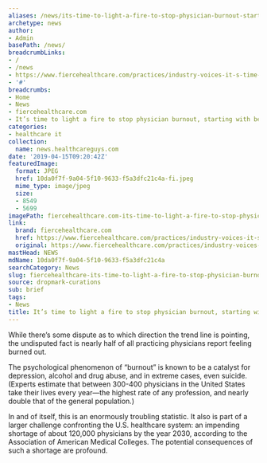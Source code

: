 ```yaml
---
aliases: /news/its-time-to-light-a-fire-to-stop-physician-burnout-starting-with-better-ehrs
archetype: news
author:
- Admin
basePath: /news/
breadcrumbLinks:
- /
- /news
- https://www.fiercehealthcare.com/practices/industry-voices-it-s-time-to-light-a-fire-to-stop-physician-burnout
- '#'
breadcrumbs:
- Home
- News
- fiercehealthcare.com
- It’s time to light a fire to stop physician burnout, starting with better EHRs
categories:
- healthcare it
collection:
  name: news.healthcareguys.com
date: '2019-04-15T09:20:42Z'
featuredImage:
  format: JPEG
  href: 10da0f7f-9a04-5f10-9633-f5a3dfc21c4a-fi.jpeg
  mime_type: image/jpeg
  size:
  - 8549
  - 5699
imagePath: fiercehealthcare.com-its-time-to-light-a-fire-to-stop-physician-burnout-starting-with-better-ehrs
link:
  brand: fiercehealthcare.com
  href: https://www.fiercehealthcare.com/practices/industry-voices-it-s-time-to-light-a-fire-to-stop-physician-burnout
  original: https://www.fiercehealthcare.com/practices/industry-voices-it-s-time-to-light-a-fire-to-stop-physician-burnout
mastHead: NEWS
mdName: 10da0f7f-9a04-5f10-9633-f5a3dfc21c4a
searchCategory: News
slug: fiercehealthcare-its-time-to-light-a-fire-to-stop-physician-burnout-starting-with-better-ehrs
source: dropmark-curations
sub: brief
tags:
- News
title: It’s time to light a fire to stop physician burnout, starting with better EHRs
---
```


While there’s some dispute as to which direction the trend line is pointing, the undisputed fact is nearly half of all practicing physicians report feeling burned out.

The psychological phenomenon of “burnout” is known to be a catalyst for depression, alcohol and drug abuse, and in extreme cases, even suicide. (Experts estimate that between 300-400 physicians in the United States take their lives every year—the highest rate of any profession, and nearly double that of the general population.)

In and of itself, this is an enormously troubling statistic. It also is part of a larger challenge confronting the U.S. healthcare system: an impending shortage of about 120,000 physicians by the year 2030, according to the Association of American Medical Colleges. The potential consequences of such a shortage are profound.